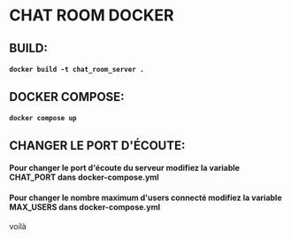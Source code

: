 # CHAT ROOM DOCKER

## BUILD:
#### `docker build -t chat_room_server .`

## DOCKER COMPOSE:
#### `docker compose up`

## CHANGER LE PORT D'ÉCOUTE:
#### Pour changer le port d'écoute du serveur modifiez la variable CHAT_PORT dans docker-compose.yml
#### Pour changer le nombre maximum d'users connecté modifiez la variable MAX_USERS dans docker-compose.yml

voilà
